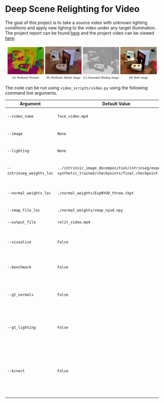 # Deep Scene Relighting for Video

The goal of this project is to take a source video with unknown lighting conditions and apply new lighing to the video under any target illumination. The project report can be found [here](https://www.luisjguzman.com/media/Csci5563/Project_Report__Deep_Scene_Relighting_For_Video.pdf) and the project video can be viewed [here](https://youtu.be/tt2wKUsNhy4).

![alt text](./results.png)

The code can be run using `video_scripts/video.py` using the following command line arguments.

| Argument | Default Value | Description |
| --- | --- | --- |
| `--video_name` | `face_video.mp4` | Name of the video to process |
| `--image` | `None` | Name of a single image to process |
| `--lighting` | `None` | Name of the target lighting to use |
| `--intrinseg_weights_loc` | `../intrinsic_image_decomposition/intrinseg/experiment/ synthetic_trained/checkpoints/final.checkpoint` | Model location for the intrinsic image decomposition |
| `--normal_weights_loc` | `./normal_weights/ExpNYUD_three.ckpt` | Model location for the normal estimation network |
| `--cmap_file_loc` | `./normal_weights/cmap_nyud.npy` | Color map location |
| `--output_file` | `relit_video.mp4` | Output filename |
| `--visualize` | `False` | Set this flag to visualize each frame as the video processes |
| `--benchmark` | `False` | Set this flag to run an entire dataset of images |
| `--gt_normals` | `False` | Set this flag to use ground truth normals from a microsoft Kinect sensor |
| `--gt_lighting` | `False` | Set this flag to the use groud truth target lighting for error calculations |
| `--kinect` | `False` | Set this flag to use RGB images from a Microsoft Kinect sensor. They will be cropped to the coverage area of the depth sensor.
